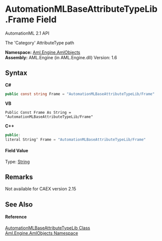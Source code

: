 # AutomationMLBaseAttributeTypeLib.Frame Field
AutomationML 2.1 API 

The 'Category' AttributeType path

**Namespace:**&nbsp;<a href="N_Aml_Engine_AmlObjects">Aml.Engine.AmlObjects</a><br />**Assembly:**&nbsp;AML.Engine (in AML.Engine.dll) Version: 1.6

## Syntax

**C#**<br />
``` C#
public const string Frame = "AutomationMLBaseAttributeTypeLib/Frame"
```

**VB**<br />
``` VB
Public Const Frame As String = "AutomationMLBaseAttributeTypeLib/Frame"
```

**C++**<br />
``` C++
public:
literal String^ Frame = "AutomationMLBaseAttributeTypeLib/Frame"
```


#### Field Value
Type: <a href="https://docs.microsoft.com/dotnet/api/system.string" target="_parent" rel="noopener noreferrer">String</a>

## Remarks
Not available for CAEX version 2.15

## See Also


#### Reference
<a href="T_Aml_Engine_AmlObjects_AutomationMLBaseAttributeTypeLib">AutomationMLBaseAttributeTypeLib Class</a><br /><a href="N_Aml_Engine_AmlObjects">Aml.Engine.AmlObjects Namespace</a><br />